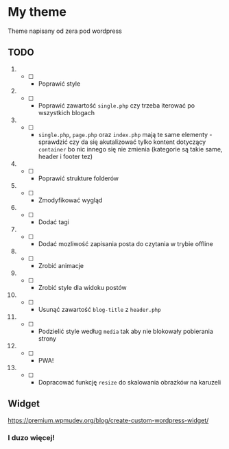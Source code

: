 # My theme 

Theme napisany od zera pod wordpress

## TODO

1. - [ ] - Poprawić style
2. - [ ] - Poprawić zawartość `single.php` czy trzeba iterować po wszystkich blogach
3. - [ ] - `single.php`, `page.php` oraz `index.php` mają te same elementy - sprawdzić czy da się akutalizować tylko kontent dotyczący `container` bo nic innego się nie zmienia (kategorie są takie same, header i footer tez)
4. - [ ] - Poprawić strukture folderów
5. - [ ] - Zmodyfikować wygląd
6. - [ ] - Dodać tagi
7. - [ ] - Dodać mozliwość zapisania posta do czytania w trybie offline
8. - [ ] - Zrobić animacje
9. - [ ] - Zrobić style dla widoku postów
10. - [ ] - Usunąć zawartość `blog-title` z `header.php`
11. - [ ] - Podzielić style według `media` tak aby nie blokowały pobierania strony
12. - [ ] - PWA!
13. - [ ] - Dopracować funkcję `resize` do skalowania obrazków na karuzeli

## Widget
https://premium.wpmudev.org/blog/create-custom-wordpress-widget/
### I duzo więcej!